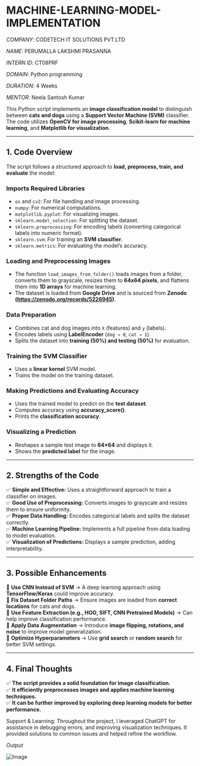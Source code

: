 # MACHINE-LEARNING-MODEL-IMPLEMENTATION

 *COMPANY*: CODETECH IT SOLUTIONS PVT.LTD
 
 *NAME*: PERUMALLA LAKSHMI PRASANNA
 
 *INTERN ID*: CT08PRF
 
 *DOMAIN*: Python programming
 
 *DURATION*: 4 Weeks
 
 *MENTOR*: Neela Santosh Kumar


This Python script implements an **image classification model** to distinguish between **cats and dogs** using a **Support Vector Machine (SVM)** classifier. The code utilizes **OpenCV for image processing**, **Scikit-learn for machine learning**, and **Matplotlib for visualization**.  

---

## **1. Code Overview**  
The script follows a structured approach to **load, preprocess, train, and evaluate** the model:  

### **Imports Required Libraries**  
- `os` and `cv2`: For file handling and image processing.  
- `numpy`: For numerical computations.  
- `matplotlib.pyplot`: For visualizing images.  
- `sklearn.model_selection`: For splitting the dataset.  
- `sklearn.preprocessing`: For encoding labels (converting categorical labels into numeric format).  
- `sklearn.svm`: For training an **SVM classifier**.  
- `sklearn.metrics`: For evaluating the model’s accuracy.  

### **Loading and Preprocessing Images**  
- The function `load_images_from_folder()` loads images from a folder, converts them to grayscale, resizes them to **64x64 pixels**, and flattens them into **1D arrays** for machine learning.  
- The dataset is loaded from **Google Drive** and is sourced from **Zenodo (https://zenodo.org/records/5226945)**.  

### **Data Preparation**  
- Combines cat and dog images into `X` (features) and `y` (labels).  
- Encodes labels using **LabelEncoder** (`dog → 0`, `cat → 1`).  
- Splits the dataset into **training (50%) and testing (50%)** for evaluation.  

### **Training the SVM Classifier**  
- Uses a **linear kernel** SVM model.  
- Trains the model on the training dataset.  

### **Making Predictions and Evaluating Accuracy**  
- Uses the trained model to predict on the **test dataset**.  
- Computes accuracy using **accuracy_score()**.  
- Prints the **classification accuracy**.  

### **Visualizing a Prediction**  
- Reshapes a sample test image to **64×64** and displays it.  
- Shows the **predicted label** for the image.  

---

## **2. Strengths of the Code**  
✅ **Simple and Effective:** Uses a straightforward approach to train a classifier on images.  
✅ **Good Use of Preprocessing:** Converts images to grayscale and resizes them to ensure uniformity.  
✅ **Proper Data Handling:** Encodes categorical labels and splits the dataset correctly.  
✅ **Machine Learning Pipeline:** Implements a full pipeline from data loading to model evaluation.  
✅ **Visualization of Predictions:** Displays a sample prediction, adding interpretability.  

---

## **3. Possible Enhancements**  
🔹 **Use CNN Instead of SVM** → A deep learning approach using **TensorFlow/Keras** could improve accuracy.  
🔹 **Fix Dataset Folder Paths** → Ensure images are loaded from **correct locations** for cats and dogs.  
🔹 **Use Feature Extraction (e.g., HOG, SIFT, CNN Pretrained Models)** → Can help improve classification performance.  
🔹 **Apply Data Augmentation** → Introduce **image flipping, rotations, and noise** to improve model generalization.  
🔹 **Optimize Hyperparameters** → Use **grid search** or **random search** for better SVM settings.  

---

## **4. Final Thoughts**  
✅ **The script provides a solid foundation for image classification.**  
✅ **It efficiently preprocesses images and applies machine learning techniques.**  
✅ **It can be further improved by exploring deep learning models for better performance.**  

Support & Learning: Throughout the project, I leveraged ChatGPT for assistance in debugging errors, and improving visualization techniques. It provided solutions to common issues and helped refine the workflow.

*Output*

![Image](https://github.com/user-attachments/assets/95699757-f3fe-445a-9aed-acf06e3ae2fa)

